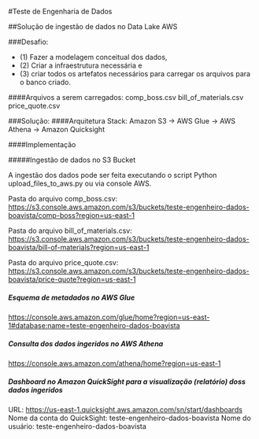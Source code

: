 #Teste de Engenharia de Dados

##Solução de ingestão de dados no Data Lake AWS

###Desafio:
- (1) Fazer a modelagem conceitual dos dados, 
- (2) Criar a infraestrutura necessária e 
- (3) criar todos os artefatos necessários para carregar os arquivos para o banco criado. 

####Arquivos a serem carregados:
    comp_boss.csv
    bill_of_materials.csv
    price_quote.csv
    
###Solução:
####Arquitetura
Stack: Amazon S3 -> AWS Glue -> AWS Athena -> Amazon Quicksight

####Implementação

#####Ingestão de dados no S3 Bucket

A ingestão dos dados pode ser feita executando o script Python upload_files_to_aws.py ou via console AWS.

Pasta do arquivo comp_boss.csv:
https://s3.console.aws.amazon.com/s3/buckets/teste-engenheiro-dados-boavista/comp-boss?region=us-east-1

Pasta do arquivo bill_of_materials.csv:
https://s3.console.aws.amazon.com/s3/buckets/teste-engenheiro-dados-boavista/bill-of-materials?region=us-east-1

Pasta do arquivo price_quote.csv:
https://s3.console.aws.amazon.com/s3/buckets/teste-engenheiro-dados-boavista/price-quote?region=us-east-1

##### Esquema de metadados no AWS Glue
https://console.aws.amazon.com/glue/home?region=us-east-1#database:name=teste-engenheiro-dados-boavista

##### Consulta dos dados ingeridos no AWS Athena
https://console.aws.amazon.com/athena/home?region=us-east-1

##### Dashboard no Amazon QuickSight para a visualização (relatório) doss dados ingeridos 
URL: https://us-east-1.quicksight.aws.amazon.com/sn/start/dashboards
Nome da conta do QuickSight: teste-engenheiro-dados-boavista
Nome do usuário: teste-engenheiro-dados-boavista
